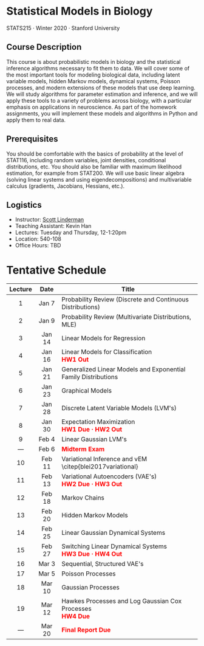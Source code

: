 # Statistical Models in Biology

STATS215 	&middot; Winter 2020 &middot; Stanford University

## Course Description
This course is about probabilistic models in biology and the statistical inference algorithms necessary to fit them to data. We will cover some of the most important tools for modeling biological data, including latent variable models, hidden Markov models, dynamical systems, Poisson processes, and modern extensions of these models that use deep learning.  We will study algorithms for parameter estimation and inference, and we will apply these tools to a variety of problems across biology, with a particular emphasis on applications in neuroscience.  As part of the homework assignments, you will implement these models and algorithms in Python and apply them to real data.  

## Prerequisites
You should be comfortable with the basics of probability at the level of STAT116, including random variables, joint densities, conditional distributions, etc.  You should also be familiar with maximum likelihood estimation, for example from STAT200.  We will use basic linear algebra (solving linear systems and using eigendecompositions) and multivariable calculus (gradients, Jacobians, Hessians, etc.). 

## Logistics
 * Instructor: [Scott Linderman](http://slinderman.web.stanford.edu/)
 * Teaching Assistant: Kevin Han 
 * Lectures: Tuesday and Thursday, 12-1:20pm
 * Location: 540-108
 * Office Hours: TBD
 
# Tentative Schedule

| Lecture |  Date | Title |
| :------:|:-----:|-------|
| 1 | Jan 7 | Probability Review (Discrete and Continuous Distributions) |
| 2 | Jan 9 | Probability Review (Multivariate Distributions, MLE) |
| 3 | Jan 14 | Linear Models for Regression | 
| 4 | Jan 16 | Linear Models for Classification <br> **<font color="red">HW1 Out</font>** | 
| 5 | Jan 21 | Generalized Linear Models and Exponential Family Distributions |
| 6 | Jan 23 | Graphical Models |
| 7 | Jan 28 | Discrete Latent Variable Models (LVM's) |
| 8 | Jan 30 | Expectation Maximization <br> **<font color="red">HW1 Due &middot; HW2 Out</font>** |
| 9 | Feb 4 | Linear Gaussian LVM's |
| &mdash; | Feb 6 | **<font color="red">Midterm Exam</font>** |
| 10 | Feb 11 | Variational Inference and vEM \citep{blei2017variational} |
| 11 | Feb 13 | Variational Autoencoders (VAE's) <br> **<font color="red">HW2 Due &middot; HW3 Out</font>** |
| 12 | Feb 18 | Markov Chains | 
| 13 | Feb 20 | Hidden Markov Models |
| 14 | Feb 25 | Linear Gaussian Dynamical Systems |
| 15 | Feb 27 | Switching Linear Dynamical Systems <br> **<font color="red">HW3 Due &middot; HW4 Out</font>** |
| 16 | Mar 3 | Sequential, Structured VAE's |
| 17 | Mar 5 | Poisson Processes |
| 18 | Mar 10 | Gaussian Processes |
| 19 | Mar 12 | Hawkes Processes and Log Gaussian Cox Processes <br> **<font color="red">HW4 Due</font>** |
| &mdash; | Mar 20 | **<font color="red">Final Report Due</font>** |
